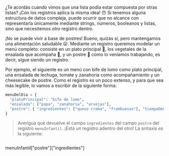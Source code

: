 ¿Te acordás cuando vimos que una lista podía estar compuesta por otras listas? ¡Con los registros aplica la misma idea! :hushed: Si tenemos alguna estructura de datos compleja, puede ocurrir que no alcance con representarla únicamente mediante strings, números, booleanos y listas, sino que necesitemos _otro_ registro dentro.

¡No se puede vivir a base de postres! Bueno, quizás sí, pero mantengamos una alimentación saludable :stuck_out_tongue_winking_eye:. Mediante un registro queremos modelar un menú completo: consiste en un plato principal :curry:, los vegetales de la ensalada que acompaña :tomato:, y un postre :custard: como lo veníamos trabajando, es decir, sigue siendo un registro.

Por ejemplo, el siguiente es un menú con bife de lomo como plato principal, una ensalada de lechuga, tomate y zanahoria como acompañamiento y un cheesecake de postre. Como el registro es un poco extenso, y para que sea más legible, lo vamos a escribir de la siguiente forma:

```python
menuDelDia = {
  "platoPrincipal": "bife de lomo",
  "ensalada": ["papa", "zanahoria", "arvejas"],
  "postre": { "ingredientes": ["queso crema", "frambuesas"], "tiempoDeCoccion": 80 }
}
```

> Averiguá qué devuelve el campo `ingredientes` del campo `postre` del registro `menuInfantil`. ¡Está un registro adentro del otro! La sintaxis es la siguiente:

> ```python
menuInfantil["postre"]["ingredientes"]
```
